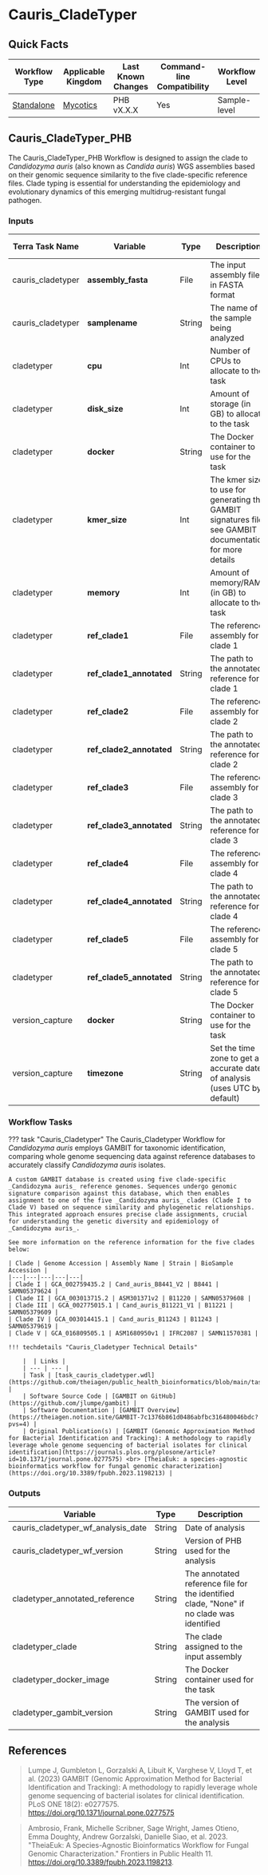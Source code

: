 # Cauris_CladeTyper

## Quick Facts

| **Workflow Type** | **Applicable Kingdom** | **Last Known Changes** | **Command-line Compatibility** | **Workflow Level** |
|---|---|---|---|---|
| [Standalone](../../workflows_overview/workflows_type.md/#standalone) | [Mycotics](../../workflows_overview/workflows_kingdom.md#mycotics) | PHB vX.X.X | Yes | Sample-level |

## Cauris_CladeTyper_PHB

The Cauris_CladeTyper_PHB Workflow is designed to assign the clade to _Candidozyma auris_ (also known as _Candida auris_) WGS assemblies based on their genomic sequence similarity to the five clade-specific reference files. Clade typing is essential for understanding the epidemiology and evolutionary dynamics of this emerging multidrug-resistant fungal pathogen.

### Inputs

<div class="searchable-table" markdown="1">

| **Terra Task Name** | **Variable** | **Type** | **Description** | **Default Value** | **Terra Status** |
|---|---|---|---|---|---|
| cauris_cladetyper | **assembly_fasta** | File | The input assembly file in FASTA format | | Required |
| cauris_cladetyper | **samplename** | String | The name of the sample being analyzed | | Required |
| cladetyper | **cpu** | Int | Number of CPUs to allocate to the task | 8 | Optional |
| cladetyper | **disk_size** | Int | Amount of storage (in GB) to allocate to the task | 100 | Optional |
| cladetyper | **docker** | String | The Docker container to use for the task | "us-docker.pkg.dev/general-theiagen/biocontainers/hesslab-gambit:0.5.1--py37h8902056_0" | Optional |
| cladetyper | **kmer_size** | Int | The kmer size to use for generating the GAMBIT signatures file; see GAMBIT documentation for more details | 11 | Optional |
| cladetyper | **memory** | Int | Amount of memory/RAM (in GB) to allocate to the task | 16 | Optional |
| cladetyper | **ref_clade1** | File | The reference assembly for clade 1 | gs://theiagen-public-files/terra/candida_auris_refs/Cauris_Clade1_GCA_002759435.2_Cand_auris_B8441_V2_genomic.fasta | Optional |
| cladetyper | **ref_clade1_annotated** | String | The path to the annotated reference for clade 1 | "gs://theiagen-public-files/terra/candida_auris_refs/Cauris_Clade1_GCA_002759435_Cauris_B8441_V2_genomic.gbff" | Optional |
| cladetyper | **ref_clade2** | File | The reference assembly for clade 2 | gs://theiagen-public-files/terra/candida_auris_refs/Cauris_Clade2_GCA_003013715.2_ASM301371v2_genomic.fasta | Optional |
| cladetyper | **ref_clade2_annotated** | String | The path to the annotated reference for clade 2 | "gs://theiagen-public-files/terra/candida_auris_refs/Cauris_Clade2_GCA_003013715.2_ASM301371v2_genomic.gbff"| Optional |
| cladetyper | **ref_clade3** | File | The reference assembly for clade 3 | gs://theiagen-public-files/terra/candida_auris_refs/Cauris_Clade3_reference.fasta | Optional |
| cladetyper | **ref_clade3_annotated** | String | The path to the annotated reference for clade 3 | "gs://theiagen-public-files/terra/candida_auris_refs/Cauris_Clade3_GCF_002775015.1_Cand_auris_B11221_V1_genomic.gbff" | Optional |
| cladetyper | **ref_clade4** | File | The reference assembly for clade 4 | gs://theiagen-public-files/terra/candida_auris_refs/Cauris_Clade4_reference.fasta | Optional |
| cladetyper | **ref_clade4_annotated** | String | The path to the annotated reference for clade 4 | "gs://theiagen-public-files/terra/candida_auris_refs/Cauris_Clade4_GCA_003014415.1_Cand_auris_B11243_genomic.gbff" | Optional |
| cladetyper | **ref_clade5** | File | The reference assembly for clade 5 | gs://theiagen-public-files/terra/candida_auris_refs/Cauris_Clade5_GCA_016809505.1_ASM1680950v1_genomic.fasta | Optional |
| cladetyper | **ref_clade5_annotated** | String | The path to the annotated reference for clade 5 | "gs://theiagen-public-files/terra/candida_auris_refs/Cauris_Clade5_GCA_016809505.1_ASM1680950v1_genomic.gbff" | Optional |
| version_capture | **docker** | String | The Docker container to use for the task | "us-docker.pkg.dev/general-theiagen/theiagen/alpine-plus-bash:3.20.0" | Optional |
| version_capture | **timezone** | String | Set the time zone to get an accurate date of analysis (uses UTC by default) |  | Optional |

</div>

### Workflow Tasks

??? task "Cauris_Cladetyper"
    The Cauris_Cladetyper Workflow for _Candidozyma auris_ employs GAMBIT for taxonomic identification, comparing whole genome sequencing data against reference databases to accurately classify _Candidozyma auris_ isolates.

    A custom GAMBIT database is created using five clade-specific _Candidozyma auris_ reference genomes. Sequences undergo genomic signature comparison against this database, which then enables assignment to one of the five _Candidozyma auris_ clades (Clade I to Clade V) based on sequence similarity and phylogenetic relationships. This integrated approach ensures precise clade assignments, crucial for understanding the genetic diversity and epidemiology of _Candidozyma auris_.

    See more information on the reference information for the five clades below:

    | Clade | Genome Accession | Assembly Name | Strain | BioSample Accession |
    |---|---|---|---|---|
    | Clade I | GCA_002759435.2 | Cand_auris_B8441_V2 | B8441 | SAMN05379624 |
    | Clade II | GCA_003013715.2 | ASM301371v2 | B11220 | SAMN05379608 |
    | Clade III | GCA_002775015.1 | Cand_auris_B11221_V1 | B11221 | SAMN05379609 |
    | Clade IV | GCA_003014415.1 | Cand_auris_B11243 | B11243 | SAMN05379619 |
    | Clade V | GCA_016809505.1 | ASM1680950v1 | IFRC2087 | SAMN11570381 |

    !!! techdetails "Cauris_Cladetyper Technical Details"

        |  | Links |
        | --- | --- |
        | Task | [task_cauris_cladetyper.wdl](https://github.com/theiagen/public_health_bioinformatics/blob/main/tasks/species_typing/candida/task_cauris_cladetyper.wdl) |
        | Software Source Code | [GAMBIT on GitHub](https://github.com/jlumpe/gambit) |
        | Software Documentation | [GAMBIT Overview](https://theiagen.notion.site/GAMBIT-7c1376b861d0486abfbc316480046bdc?pvs=4) |
        | Original Publication(s) | [GAMBIT (Genomic Approximation Method for Bacterial Identification and Tracking): A methodology to rapidly leverage whole genome sequencing of bacterial isolates for clinical identification](https://journals.plos.org/plosone/article?id=10.1371/journal.pone.0277575) <br> [TheiaEuk: a species-agnostic bioinformatics workflow for fungal genomic characterization](https://doi.org/10.3389/fpubh.2023.1198213) |
    
### Outputs

<div class="searchable-table" markdown="1">

| **Variable** | **Type** | **Description** |
|---|---|---|
| cauris_cladetyper_wf_analysis_date | String | Date of analysis |
| cauris_cladetyper_wf_version | String | Version of PHB used for the analysis |
| cladetyper_annotated_reference | String | The annotated reference file for the identified clade, "None" if no clade was identified |
| cladetyper_clade | String | The clade assigned to the input assembly |
| cladetyper_docker_image | String | The Docker container used for the task |
| cladetyper_gambit_version | String | The version of GAMBIT used for the analysis |

</div>

## References

> Lumpe J, Gumbleton L, Gorzalski A, Libuit K, Varghese V, Lloyd T, et al. (2023) GAMBIT (Genomic Approximation Method for Bacterial Identification and Tracking): A methodology to rapidly leverage whole genome sequencing of bacterial isolates for clinical identification. PLoS ONE 18(2): e0277575. <https://doi.org/10.1371/journal.pone.0277575>
<!-- -->
> Ambrosio, Frank, Michelle Scribner, Sage Wright, James Otieno, Emma Doughty, Andrew Gorzalski, Danielle Siao, et al. 2023. "TheiaEuk: A Species-Agnostic Bioinformatics Workflow for Fungal Genomic Characterization." Frontiers in Public Health 11. <https://doi.org/10.3389/fpubh.2023.1198213>.
